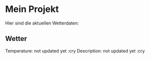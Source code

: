 # Mein Projekt

Hier sind die aktuellen Wetterdaten:

## Wetter

Temperature: not updated yet :cry
Description: not updated yet :cry
